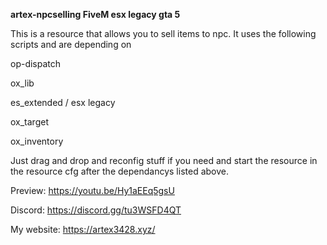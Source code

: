 **artex-npcselling FiveM esx legacy gta 5**

This is a resource that allows you to sell items to npc. It uses the following scripts and are depending on

op-dispatch

ox_lib

es_extended / esx legacy

ox_target

ox_inventory

Just drag and drop and reconfig stuff if you need and start the resource in the resource cfg after the dependancys listed above.

Preview: https://youtu.be/Hy1aEEq5gsU

Discord: https://discord.gg/tu3WSFD4QT

My website: https://artex3428.xyz/
